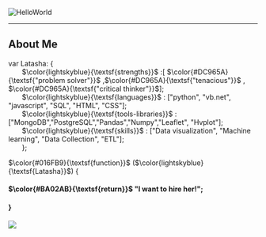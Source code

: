 ![HelloWorld](https://github.com/Latashajd40/Latashajd40/assets/97650423/7dd06ec2-657f-4d03-9d0f-ea0bdce2b42e) 

<hr>
<h2>About Me</h2>

var Latasha: { <br>
&nbsp;&nbsp;&nbsp;&nbsp;&nbsp;&nbsp; $\color{lightskyblue}{\textsf{strengths}}$ :[ $\color{#DC965A}{\textsf{"problem solver"}}$ ,$\color{#DC965A}{\textsf{"tenacious"}}$ , $\color{#DC965A}{\textsf{"critical thinker"}}$];<br>
&nbsp;&nbsp;&nbsp;&nbsp;&nbsp;&nbsp; $\color{lightskyblue}{\textsf{languages}}$ : ["python", "vb.net", "javascript", "SQL", "HTML", "CSS"];<br>
&nbsp;&nbsp;&nbsp;&nbsp;&nbsp;&nbsp; $\color{lightskyblue}{\textsf{tools-libraries}}$ : ["MongoDB","PostgreSQL","Pandas","Numpy","Leaflet", "Hvplot"];<br>
&nbsp;&nbsp;&nbsp;&nbsp;&nbsp;&nbsp; $\color{lightskyblue}{\textsf{skills}}$ : ["Data visualization", "Machine learning", "Data Collection", "ETL"];<br>
&nbsp;&nbsp;&nbsp;&nbsp;&nbsp;&nbsp; };

<p>$\color{#016FB9}{\textsf{function}}$ ($\color{lightskyblue}{\textsf{Latasha}}$) {</p>
<h4>$\color{#BA02AB}{\textsf{return}}$ "I want to hire her!";</h4>
<h4>}</h4>

<div id="badges">
<a href="https://www.linkedin.com/in/latasha-jones-nc/"><img src="https://img.shields.io/badge/LinkedIn-blue?logo=linkedin&logoColor=white&style=for-the-badge"><a/>
</div>

